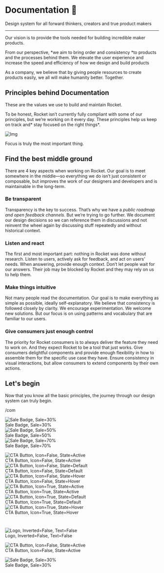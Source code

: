 
# Documentation 🚀

Design system for all forward thinkers, creators and true product makers

---

Our vision is to provide the tools needed for building incredible maker products.

From our perspective, *we aim to bring order and consistency *to products and the processes behind them. We elevate the user experience and increase the speed and efficiency of how we design and build products

As a company, we believe that by giving people resources to create products easily, we all will make humanity better. Together.

## Principles behind Documentation

These are the values we use to build and maintain Rocket.

To be honest, Rocket isn’t currently fully compliant with some of our principles, but we’re working on it every day. These principles help us keep on track and* stay focused on the right things*.

![Img](https://studio-assets.supernova.io/design-systems/14533/9289758a-6300-472a-bbc6-a57098081abf.jpeg)

Focus is truly the most important thing.

## Find the best middle ground

There are 4 key aspects when working on Rocket. Our goal is to meet somewhere in the middle—so everything we do isn’t just consistent or composable, but improves the work of our designers and developers and is maintainable in the long-term.

### Be transparent

Transparency is the key to success. That’s why we have a *public roadmap and open feedback channels*. But we’re trying to go further. We document our design decisions so we can reference them in discussions and not reinvent the wheel again by discussing stuff repeatedly and without historical context.

### Listen and react

The first and most important part: nothing in Rocket was done without research. Listen to users, actively ask for feedback, and act on users’ needs. When answering, provide enough context. Don’t let people wait for our answers. Their job may be blocked by Rocket and they may rely on us to help them.

### Make things intuitive

Not many people read the documentation. Our goal is to make everything as simple as possible, ideally self-explanatory. We believe that consistency is followed closely by clarity. We encourage experimentation. We welcome new solutions. But our focus is on using patterns and vocabulary that are familiar to our users.

### Give consumers just enough control

The priority for Rocket consumers is to always deliver the feature they need to work on. And they expect Rocket to be a tool that just works. Give consumers delightful components and provide enough flexibility in how to assemble them for the specific use case they have. Ensure consistency in visual interactions, but allow consumers to extend components by their own actions.

## Let's begin

Now that you know all the basic principles, the journey through our design system can truly begin.

/com

  
![Sale Badge, Sale=30%](https://studio-assets.supernova.io/design-systems/14533/88bef182-6be0-4d67-a27e-fe8b9a828809.png)  
Sale Badge, Sale=30%  
![Sale Badge, Sale=50%](https://studio-assets.supernova.io/design-systems/14533/5c63258c-44a7-4d6f-817d-aa7bbfcb97a1.png)  
Sale Badge, Sale=50%  
![Sale Badge, Sale=70%](https://studio-assets.supernova.io/design-systems/14533/d578448f-a1a1-45a7-ac10-b53022a5e12a.png)  
Sale Badge, Sale=70%  


  
![CTA Button, Icon=False, State=Active](https://studio-assets.supernova.io/design-systems/14533/465cdc6b-5c44-4d10-9199-a97c57a0c236.png)  
CTA Button, Icon=False, State=Active  
![CTA Button, Icon=False, State=Default](https://studio-assets.supernova.io/design-systems/14533/4b6aa5f0-fd3f-4e91-8f2b-2592b9250cbb.png)  
CTA Button, Icon=False, State=Default  
![CTA Button, Icon=False, State=Hover](https://studio-assets.supernova.io/design-systems/14533/31fe02c5-fc3b-4751-b8f0-87161bb8591e.png)  
CTA Button, Icon=False, State=Hover  
![CTA Button, Icon=True, State=Active](https://studio-assets.supernova.io/design-systems/14533/e40336a0-70b2-4de3-8bcb-5e523e3f4ee1.png)  
CTA Button, Icon=True, State=Active  
![CTA Button, Icon=True, State=Default](https://studio-assets.supernova.io/design-systems/14533/4fd2f367-3f0c-45f2-ae18-c94b062816c6.png)  
CTA Button, Icon=True, State=Default  
![CTA Button, Icon=True, State=Hover](https://studio-assets.supernova.io/design-systems/14533/cf5f753f-2ca0-4da9-8040-07a3702dd67f.png)  
CTA Button, Icon=True, State=Hover  


```javascript  
  
```

  
![Logo, Inverted=False, Text=False](https://studio-assets.supernova.io/design-systems/14533/c37cfffc-3f07-4642-9e82-0da5169dd1cb.png)  
Logo, Inverted=False, Text=False  


  
  


  
![CTA Button, Icon=False, State=Active](https://studio-assets.supernova.io/design-systems/14533/465cdc6b-5c44-4d10-9199-a97c57a0c236.png)  
CTA Button, Icon=False, State=Active  


  
![Sale Badge, Sale=30%](https://studio-assets.supernova.io/design-systems/14533/88bef182-6be0-4d67-a27e-fe8b9a828809.png)  
Sale Badge, Sale=30%  
